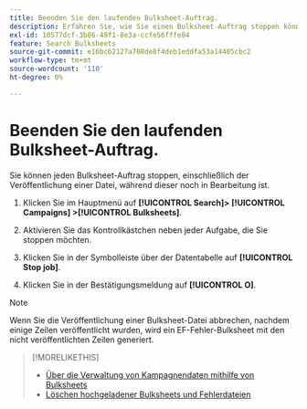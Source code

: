 ```yaml
---
title: Beenden Sie den laufenden Bulksheet-Auftrag.
description: Erfahren Sie, wie Sie einen Bulksheet-Auftrag stoppen können, während er in Bearbeitung ist.
exl-id: 10577dcf-3b86-49f1-8e3a-ccfe56fffe84
feature: Search Bulksheets
source-git-commit: e16bc62127a708de8f4deb1eddfa53a14405cbc2
workflow-type: tm+mt
source-wordcount: '110'
ht-degree: 0%

---
```


# Beenden Sie den laufenden Bulksheet-Auftrag.

Sie können jeden Bulksheet-Auftrag stoppen, einschließlich der Veröffentlichung einer Datei, während dieser noch in Bearbeitung ist.

1. Klicken Sie im Hauptmenü auf **[!UICONTROL Search]> [!UICONTROL Campaigns] >[!UICONTROL Bulksheets]**.

1. Aktivieren Sie das Kontrollkästchen neben jeder Aufgabe, die Sie stoppen möchten.

1. Klicken Sie in der Symbolleiste über der Datentabelle auf **[!UICONTROL Stop job]**.

1. Klicken Sie in der Bestätigungsmeldung auf **[!UICONTROL O]**.

>[!NOTE]
>
>Wenn Sie die Veröffentlichung einer Bulksheet-Datei abbrechen, nachdem einige Zeilen veröffentlicht wurden, wird ein EF-Fehler-Bulksheet mit den nicht veröffentlichten Zeilen generiert.

>[!MORELIKETHIS]
>
>* [Über die Verwaltung von Kampagnendaten mithilfe von Bulksheets](bulksheet-about.md)
>* [Löschen hochgeladener Bulksheets und Fehlerdateien](bulksheet-delete.md)
